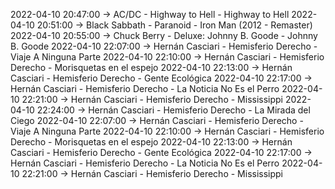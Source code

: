 2022-04-10 20:47:00 -> AC/DC - Highway to Hell - Highway to Hell
2022-04-10 20:51:00 -> Black Sabbath - Paranoid - Iron Man (2012 - Remaster)
2022-04-10 20:55:00 -> Chuck Berry - Deluxe: Johnny B. Goode - Johnny B. Goode
2022-04-10 22:07:00 -> Hernán Casciari - Hemisferio Derecho - Viaje A Ninguna Parte
2022-04-10 22:10:00 -> Hernán Casciari - Hemisferio Derecho - Morisquetas en el espejo
2022-04-10 22:13:00 -> Hernán Casciari - Hemisferio Derecho - Gente Ecológica
2022-04-10 22:17:00 -> Hernán Casciari - Hemisferio Derecho - La Noticia No Es el Perro
2022-04-10 22:21:00 -> Hernán Casciari - Hemisferio Derecho - Mississippi
2022-04-10 22:24:00 -> Hernán Casciari - Hemisferio Derecho - La Mirada del Ciego
2022-04-10 22:07:00 -> Hernán Casciari - Hemisferio Derecho - Viaje A Ninguna Parte
2022-04-10 22:10:00 -> Hernán Casciari - Hemisferio Derecho - Morisquetas en el espejo
2022-04-10 22:13:00 -> Hernán Casciari - Hemisferio Derecho - Gente Ecológica
2022-04-10 22:17:00 -> Hernán Casciari - Hemisferio Derecho - La Noticia No Es el Perro
2022-04-10 22:21:00 -> Hernán Casciari - Hemisferio Derecho - Mississippi
